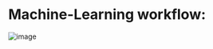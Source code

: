 # Machine-Learning workflow:
![image](https://github.com/user-attachments/assets/67f4f9d1-14c2-4c67-8f21-2f330eb688ed)
